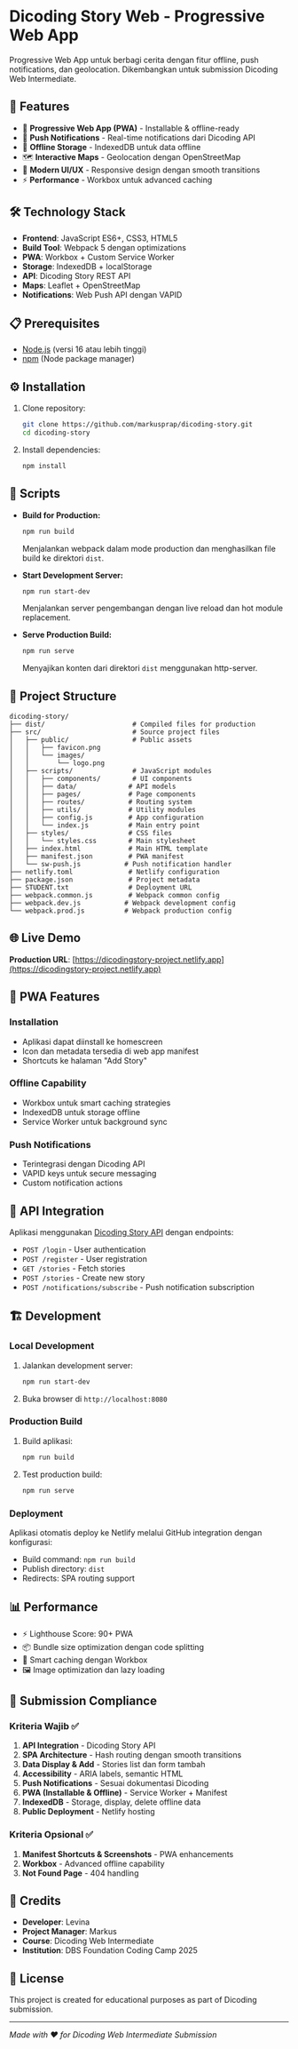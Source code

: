 # Dicoding Story Web - Progressive Web App

Progressive Web App untuk berbagi cerita dengan fitur offline, push notifications, dan geolocation. Dikembangkan untuk submission Dicoding Web Intermediate.

## 🚀 Features

- 📱 **Progressive Web App (PWA)** - Installable & offline-ready
- 🔔 **Push Notifications** - Real-time notifications dari Dicoding API
- 💾 **Offline Storage** - IndexedDB untuk data offline
- 🗺️ **Interactive Maps** - Geolocation dengan OpenStreetMap
- 🎨 **Modern UI/UX** - Responsive design dengan smooth transitions
- ⚡ **Performance** - Workbox untuk advanced caching

## 🛠️ Technology Stack

- **Frontend**: JavaScript ES6+, CSS3, HTML5
- **Build Tool**: Webpack 5 dengan optimizations
- **PWA**: Workbox + Custom Service Worker
- **Storage**: IndexedDB + localStorage
- **API**: Dicoding Story REST API
- **Maps**: Leaflet + OpenStreetMap
- **Notifications**: Web Push API dengan VAPID

## 📋 Prerequisites

- [Node.js](https://nodejs.org/) (versi 16 atau lebih tinggi)
- [npm](https://www.npmjs.com/) (Node package manager)

## ⚙️ Installation

1. Clone repository:
   ```bash
   git clone https://github.com/markusprap/dicoding-story.git
   cd dicoding-story
   ```

2. Install dependencies:
   ```bash
   npm install
   ```

## 🔧 Scripts

- **Build for Production:**
  ```bash
  npm run build
  ```
  Menjalankan webpack dalam mode production dan menghasilkan file build ke direktori `dist`.

- **Start Development Server:**
  ```bash
  npm run start-dev
  ```
  Menjalankan server pengembangan dengan live reload dan hot module replacement.

- **Serve Production Build:**
  ```bash
  npm run serve
  ```
  Menyajikan konten dari direktori `dist` menggunakan http-server.

## 📁 Project Structure

```text
dicoding-story/
├── dist/                      # Compiled files for production
├── src/                       # Source project files
│   ├── public/                # Public assets
│   │   ├── favicon.png
│   │   └── images/
│   │       └── logo.png
│   ├── scripts/               # JavaScript modules
│   │   ├── components/        # UI components
│   │   ├── data/             # API models
│   │   ├── pages/            # Page components
│   │   ├── routes/           # Routing system
│   │   ├── utils/            # Utility modules
│   │   ├── config.js         # App configuration
│   │   └── index.js          # Main entry point
│   ├── styles/               # CSS files
│   │   └── styles.css        # Main stylesheet
│   ├── index.html            # Main HTML template
│   ├── manifest.json         # PWA manifest
│   └── sw-push.js           # Push notification handler
├── netlify.toml              # Netlify configuration
├── package.json              # Project metadata
├── STUDENT.txt               # Deployment URL
├── webpack.common.js         # Webpack common config
├── webpack.dev.js           # Webpack development config
└── webpack.prod.js          # Webpack production config
```

## 🌐 Live Demo

**Production URL**: [https://dicodingstory-project.netlify.app](https://dicodingstory-project.netlify.app)

## 📱 PWA Features

### Installation
- Aplikasi dapat diinstall ke homescreen
- Icon dan metadata tersedia di web app manifest
- Shortcuts ke halaman "Add Story"

### Offline Capability
- Workbox untuk smart caching strategies
- IndexedDB untuk storage offline
- Service Worker untuk background sync

### Push Notifications
- Terintegrasi dengan Dicoding API
- VAPID keys untuk secure messaging
- Custom notification actions

## 🔑 API Integration

Aplikasi menggunakan [Dicoding Story API](https://story-api.dicoding.dev) dengan endpoints:
- `POST /login` - User authentication
- `POST /register` - User registration
- `GET /stories` - Fetch stories
- `POST /stories` - Create new story
- `POST /notifications/subscribe` - Push notification subscription

## 🏗️ Development

### Local Development
1. Jalankan development server:
   ```bash
   npm run start-dev
   ```
2. Buka browser di `http://localhost:8080`

### Production Build
1. Build aplikasi:
   ```bash
   npm run build
   ```
2. Test production build:
   ```bash
   npm run serve
   ```

### Deployment
Aplikasi otomatis deploy ke Netlify melalui GitHub integration dengan konfigurasi:
- Build command: `npm run build`
- Publish directory: `dist`
- Redirects: SPA routing support

## 📊 Performance

- ⚡ Lighthouse Score: 90+ PWA
- 📦 Bundle size optimization dengan code splitting
- 🔄 Smart caching dengan Workbox
- 🖼️ Image optimization dan lazy loading

## 🎯 Submission Compliance

### Kriteria Wajib ✅
1. **API Integration** - Dicoding Story API
2. **SPA Architecture** - Hash routing dengan smooth transitions
3. **Data Display & Add** - Stories list dan form tambah
4. **Accessibility** - ARIA labels, semantic HTML
5. **Push Notifications** - Sesuai dokumentasi Dicoding
6. **PWA (Installable & Offline)** - Service Worker + Manifest
7. **IndexedDB** - Storage, display, delete offline data
8. **Public Deployment** - Netlify hosting

### Kriteria Opsional ✅
1. **Manifest Shortcuts & Screenshots** - PWA enhancements
2. **Workbox** - Advanced offline capability
3. **Not Found Page** - 404 handling

## 👥 Credits

- **Developer**: Levina
- **Project Manager**: Markus
- **Course**: Dicoding Web Intermediate
- **Institution**: DBS Foundation Coding Camp 2025

## 📄 License

This project is created for educational purposes as part of Dicoding submission.

---

*Made with ❤️ for Dicoding Web Intermediate Submission*
